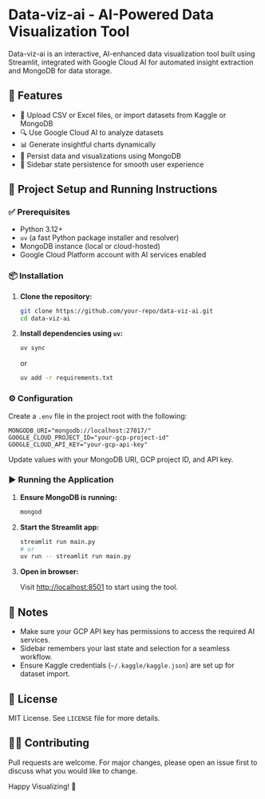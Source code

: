 # Data-viz-ai - AI-Powered Data Visualization Tool

Data-viz-ai is an interactive, AI-enhanced data visualization tool built using Streamlit, integrated with Google Cloud AI for automated insight extraction and MongoDB for data storage.

## 🚀 Features

- 📂 Upload CSV or Excel files, or import datasets from Kaggle or MongoDB
- 🔍 Use Google Cloud AI to analyze datasets
- 📊 Generate insightful charts dynamically
- 💾 Persist data and visualizations using MongoDB
- 🧠 Sidebar state persistence for smooth user experience

## 🧰 Project Setup and Running Instructions

### ✅ Prerequisites

- Python 3.12+
- `uv` (a fast Python package installer and resolver)
- MongoDB instance (local or cloud-hosted)
- Google Cloud Platform account with AI services enabled

### 📦 Installation

1. **Clone the repository:**

    ```bash
    git clone https://github.com/your-repo/data-viz-ai.git
    cd data-viz-ai
    ```

2. **Install dependencies using `uv`:**

    ```bash
    uv sync
    ```

    or

    ```bash
    uv add -r requirements.txt
    ```

### ⚙️ Configuration

Create a `.env` file in the project root with the following:

```env
MONGODB_URI="mongodb://localhost:27017/"
GOOGLE_CLOUD_PROJECT_ID="your-gcp-project-id"
GOOGLE_CLOUD_API_KEY="your-gcp-api-key"
```

Update values with your MongoDB URI, GCP project ID, and API key.

### ▶️ Running the Application

1. **Ensure MongoDB is running:**

    ```bash
    mongod
    ```

2. **Start the Streamlit app:**

    ```bash
    streamlit run main.py
    # or
    uv run -- streamlit run main.py
    ```

3. **Open in browser:**

    Visit [http://localhost:8501](http://localhost:8501) to start using the tool.

## 📌 Notes

- Make sure your GCP API key has permissions to access the required AI services.
- Sidebar remembers your last state and selection for a seamless workflow.
- Ensure Kaggle credentials (`~/.kaggle/kaggle.json`) are set up for dataset import.

## 📄 License

MIT License. See `LICENSE` file for more details.

## 🙋‍♀️ Contributing

Pull requests are welcome. For major changes, please open an issue first to discuss what you would like to change.

Happy Visualizing! 🚀
